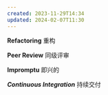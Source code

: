 ```yaml
---
created: 2023-11-29T14:34
updated: 2024-02-07T11:30
---
```

**Refactoring** 重构

**Peer Review** 同级评审

**Impromptu** 即兴的

***Continuous Integration*** 持续交付

